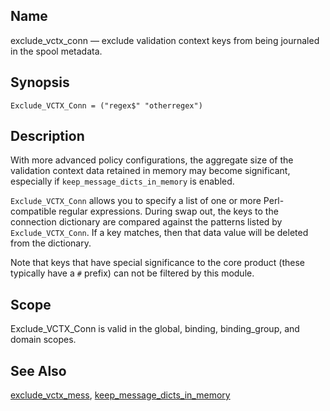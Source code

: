 <a name="conf.ref.exclude_vctx_conn"></a>
## Name

exclude_vctx_conn — exclude validation context keys from being journaled in the spool metadata.

## Synopsis

`Exclude_VCTX_Conn = ("regex$" "otherregex")`

<a name="idp24645824"></a>
## Description

With more advanced policy configurations, the aggregate size of the validation context data retained in memory may become significant, especially if `keep_message_dicts_in_memory` is enabled.

`Exclude_VCTX_Conn` allows you to specify a list of one or more Perl-compatible regular expressions. During swap out, the keys to the connection dictionary are compared against the patterns listed by `Exclude_VCTX_Conn`. If a key matches, then that data value will be deleted from the dictionary.

Note that keys that have special significance to the core product (these typically have a `#` prefix) can not be filtered by this module.

<a name="idp24651184"></a>
## Scope

Exclude_VCTX_Conn is valid in the global, binding, binding_group, and domain scopes.

<a name="idp24653056"></a>
## See Also

[exclude_vctx_mess](conf.ref.exclude_vctx_mess.php "exclude_vctx_mess"), [keep_message_dicts_in_memory](conf.ref.keep_message_dicts_in_memory.php "keep_message_dicts_in_memory")
